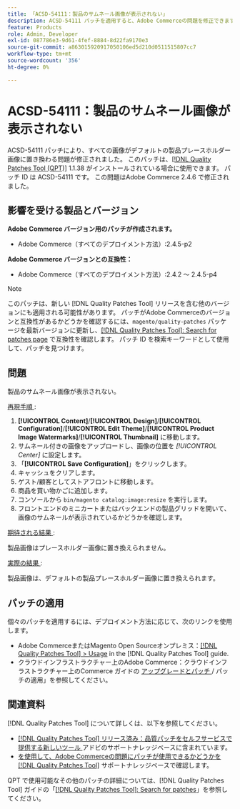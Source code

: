 ```yaml
---
title: 「ACSD-54111：製品のサムネール画像が表示されない」
description: ACSD-54111 パッチを適用すると、Adobe Commerceの問題を修正できます。この問題では、すべての画像がデフォルトの製品プレースホルダー画像に置き換えられます。
feature: Products
role: Admin, Developer
exl-id: 087786e3-9d61-4fef-8884-8d22fa9170e3
source-git-commit: a863015920917050106ed5d210d0511515807cc7
workflow-type: tm+mt
source-wordcount: '356'
ht-degree: 0%

---
```


# ACSD-54111：製品のサムネール画像が表示されない

ACSD-54111 パッチにより、すべての画像がデフォルトの製品プレースホルダー画像に置き換わる問題が修正されました。 このパッチは、[[!DNL Quality Patches Tool (QPT)]](/help/announcements/adobe-commerce-announcements/magento-quality-patches-released-new-tool-to-self-serve-quality-patches.md) 1.1.38 がインストールされている場合に使用できます。 パッチ ID は ACSD-54111 です。 この問題はAdobe Commerce 2.4.6 で修正されました。

## 影響を受ける製品とバージョン

**Adobe Commerce バージョン用のパッチが作成されます。**

* Adobe Commerce（すべてのデプロイメント方法）:2.4.5-p2

**Adobe Commerce バージョンとの互換性：**

* Adobe Commerce（すべてのデプロイメント方法）:2.4.2 ～ 2.4.5-p4

>[!NOTE]
>
>このパッチは、新しい [!DNL Quality Patches Tool] リリースを含む他のバージョンにも適用される可能性があります。 パッチがAdobe Commerceのバージョンと互換性があるかどうかを確認するには、`magento/quality-patches` パッケージを最新バージョンに更新し、[[!DNL Quality Patches Tool]: Search for patches page](https://experienceleague.adobe.com/tools/commerce-quality-patches/index.html) で互換性を確認します。 パッチ ID を検索キーワードとして使用して、パッチを見つけます。

## 問題

製品のサムネール画像が表示されない。

<u> 再現手順 </u>:

1. **[!UICONTROL Content]**/**[!UICONTROL Design]**/**[!UICONTROL Configuration]**/**[!UICONTROL Edit Theme]**/**[!UICONTROL Product Image Watermarks]**/**[!UICONTROL Thumbnail]** に移動します。
1. サムネール付きの画像をアップロードし、画像の位置を *[!UICONTROL Center]* に設定します。
1. 「**[!UICONTROL Save Configuration]**」をクリックします。
1. キャッシュをクリアします。
1. ゲスト/顧客としてストアフロントに移動します。
1. 商品を買い物かごに追加します。
1. コンソールから `bin/magento catalog:image:resize` を実行します。
1. フロントエンドのミニカートまたはバックエンドの製品グリッドを開いて、画像のサムネールが表示されているかどうかを確認します。

<u> 期待される結果 </u>:

製品画像はプレースホルダー画像に置き換えられません。

<u> 実際の結果 </u>:

製品画像は、デフォルトの製品プレースホルダー画像に置き換えられます。

## パッチの適用

個々のパッチを適用するには、デプロイメント方法に応じて、次のリンクを使用します。

* Adobe CommerceまたはMagento Open Sourceオンプレミス：[[!DNL Quality Patches Tool] > Usage](https://experienceleague.adobe.com/docs/commerce-operations/tools/quality-patches-tool/usage.html) in the [!DNL Quality Patches Tool] guide.
* クラウドインフラストラクチャー上のAdobe Commerce：クラウドインフラストラクチャー上のCommerce ガイドの [ アップグレードとパッチ ](https://experienceleague.adobe.com/docs/commerce-cloud-service/user-guide/develop/upgrade/apply-patches.html)/ パッチの適用」を参照してください。

## 関連資料

[!DNL Quality Patches Tool] について詳しくは、以下を参照してください。

* [[!DNL Quality Patches Tool]  リリース済み：品質パッチをセルフサービスで提供する新しいツール ](/help/announcements/adobe-commerce-announcements/magento-quality-patches-released-new-tool-to-self-serve-quality-patches.md) アドビのサポートナレッジベースに含まれています。
* [ を使用して、Adobe Commerceの問題にパッチが使用できるかどうかを  [!DNL Quality Patches Tool]](/help/support-tools/patches-available-in-qpt-tool/check-patch-for-magento-issue-with-magento-quality-patches.md) サポートナレッジベースで確認します。

QPT で使用可能なその他のパッチの詳細については、[!DNL Quality Patches Tool] ガイドの「[[!DNL Quality Patches Tool]: Search for patches](https://experienceleague.adobe.com/tools/commerce-quality-patches/index.html)」を参照してください。

